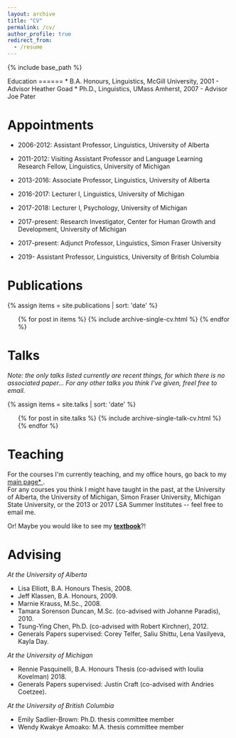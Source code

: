 ```yaml
---
layout: archive
title: "CV"
permalink: /cv/
author_profile: true
redirect_from:
  - /resume
---
```


{% include base_path %}

<div class="amtText" markdown="1">
Education
======
* B.A. Honours, Linguistics, McGill University, 2001 - Advisor Heather Goad
* Ph.D., Linguistics, UMass Amherst, 2007 - Advisor Joe Pater

Appointments
======
* 2006-2012: Assistant Professor, Linguistics, University of Alberta
* 2011-2012: Visiting Assistant Professor and Language Learning Research Fellow, Linguistics, University of Michigan
* 2013-2016: Associate Professor, Linguistics, University of Alberta

* 2016-2017: Lecturer I, Linguistics, University of Michigan
* 2017-2018: Lecturer I, Psychology, University of Michigan
* 2017-present: Research Investigator, Center for Human Growth and Development, University of Michigan
* 2017-present: Adjunct Professor, Linguistics, Simon Fraser University

* 2019- Assistant Professor, Linguistics, University of British Columbia
  
Publications
======
  {% assign items = site.publications | sort: 'date' %}
  <ul>{% for post in items %}
    {% include archive-single-cv.html %}
  {% endfor %}</ul>
  
Talks
======
<i>Note: the only talks listed currently are recent things, for which there is no associated paper... For any other talks you think I've given, freel free to email.</i> 
 
 {% assign items = site.talks | sort: 'date' %}
  <ul>{% for post in site.talks %}
    {% include archive-single-talk-cv.html %}
  {% endfor %}</ul>
  
Teaching
======
For the courses I'm currently teaching, and my office hours, go back to my <a href="amtessier.github.io"> main page* </a>. <br>
For any courses you think I might have taught in the past, at the University of Alberta, the University of Michigan, Simon Fraser University, Michigan State University, or the 2013 or 2017 LSA Summer Institutes -- feel free to email me. <p>
  
Or! Maybe you would like to see my <a href="https://www.macmillanihe.com/page/detail/Phonological-Acquisition/?K=9780230293762"><b>textbook</b></a>?!

  
**Advising**
======
*At the University of Alberta* 
* Lisa Elliott, B.A. Honours Thesis, 2008.
* Jeff Klassen, B.A. Honours, 2009.
* Marnie Krauss, M.Sc., 2008. 
* Tamara Sorenson Duncan, M.Sc. (co-advised with Johanne Paradis), 2010.
* Tsung-Ying Chen, Ph.D. (co-advised with Robert Kirchner), 2012. 
* Generals Papers supervised: Corey Telfer, Saliu Shittu, Lena Vasilyeva, Kayla Day.

*At the University of Michigan*
* Rennie Pasquinelli, B.A. Honours Thesis (co-advised with Ioulia Kovelman) 2018.
* Generals Papers supervised: Justin Craft (co-advised with Andries Coetzee).

*At the University of British Columbia*
* Emily Sadlier-Brown: Ph.D. thesis committee member
* Wendy Kwakye Amoako: M.A. thesis committee member
</div>
